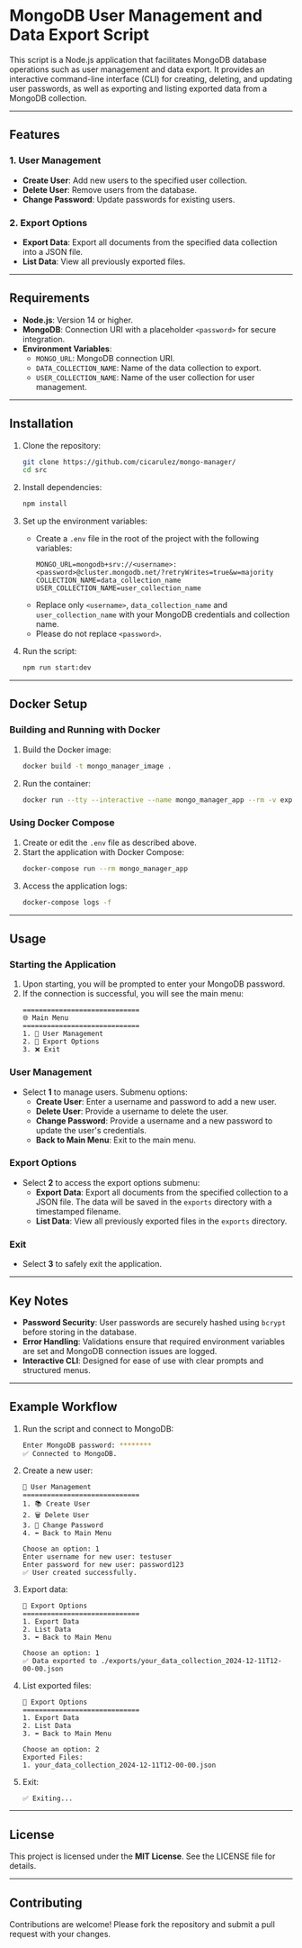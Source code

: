 # MongoDB User Management and Data Export Script

This script is a Node.js application that facilitates MongoDB database operations such as user management and data export. It provides an interactive command-line interface (CLI) for creating, deleting, and updating user passwords, as well as exporting and listing exported data from a MongoDB collection.

---

## Features

### 1. **User Management**
- **Create User**: Add new users to the specified user collection.
- **Delete User**: Remove users from the database.
- **Change Password**: Update passwords for existing users.

### 2. **Export Options**
- **Export Data**: Export all documents from the specified data collection into a JSON file.
- **List Data**: View all previously exported files.

---

## Requirements

- **Node.js**: Version 14 or higher.
- **MongoDB**: Connection URI with a placeholder `<password>` for secure integration.
- **Environment Variables**:
    - `MONGO_URL`: MongoDB connection URI.
    - `DATA_COLLECTION_NAME`: Name of the data collection to export.
    - `USER_COLLECTION_NAME`: Name of the user collection for user management.

---

## Installation

1. Clone the repository:
   ```bash
   git clone https://github.com/cicarulez/mongo-manager/
   cd src
   ```

2. Install dependencies:
   ```bash
   npm install
   ```

3. Set up the environment variables:
    - Create a `.env` file in the root of the project with the following variables:
      ```env
      MONGO_URL=mongodb+srv://<username>:<password>@cluster.mongodb.net/?retryWrites=true&w=majority
      COLLECTION_NAME=data_collection_name
      USER_COLLECTION_NAME=user_collection_name
      ```
    - Replace only `<username>`, `data_collection_name` and `user_collection_name` with your MongoDB credentials and collection name.
    - Please do not replace `<password>`.

4. Run the script:
   ```bash
   npm run start:dev
   ```

---

## Docker Setup

### Building and Running with Docker
1. Build the Docker image:
   ```bash
   docker build -t mongo_manager_image .
   ```
2. Run the container:
   ```bash
   docker run --tty --interactive --name mongo_manager_app --rm -v exports:/app/exports --env-file src/.env mongo_manager_image
   ```

### Using Docker Compose
1. Create or edit the `.env` file as described above.
2. Start the application with Docker Compose:
   ```bash
   docker-compose run --rm mongo_manager_app
   ```
3. Access the application logs:
   ```bash
   docker-compose logs -f
   ```

---

## Usage

### Starting the Application
1. Upon starting, you will be prompted to enter your MongoDB password.
2. If the connection is successful, you will see the main menu:
   ```
   =============================
   🌐 Main Menu
   =============================
   1. 👤 User Management
   2. 📂 Export Options
   3. ❌ Exit
   ```

### User Management
- Select **1** to manage users. Submenu options:
    - **Create User**: Enter a username and password to add a new user.
    - **Delete User**: Provide a username to delete the user.
    - **Change Password**: Provide a username and a new password to update the user's credentials.
    - **Back to Main Menu**: Exit to the main menu.

### Export Options
- Select **2** to access the export options submenu:
    - **Export Data**: Export all documents from the specified collection to a JSON file. The data will be saved in the `exports` directory with a timestamped filename.
    - **List Data**: View all previously exported files in the `exports` directory.

### Exit
- Select **3** to safely exit the application.

---

## Key Notes

- **Password Security**: User passwords are securely hashed using `bcrypt` before storing in the database.
- **Error Handling**: Validations ensure that required environment variables are set and MongoDB connection issues are logged.
- **Interactive CLI**: Designed for ease of use with clear prompts and structured menus.

---

## Example Workflow

1. Run the script and connect to MongoDB:
   ```bash
   Enter MongoDB password: ********
   ✅ Connected to MongoDB.
   ```
2. Create a new user:
   ```
   👤 User Management
   =============================
   1. 📚 Create User
   2. 🗑 Delete User
   3. 🔑 Change Password
   4. ⬅ Back to Main Menu

   Choose an option: 1
   Enter username for new user: testuser
   Enter password for new user: password123
   ✅ User created successfully.
   ```
3. Export data:
   ```
   📂 Export Options
   =============================
   1. Export Data
   2. List Data
   3. ⬅ Back to Main Menu

   Choose an option: 1
   ✅ Data exported to ./exports/your_data_collection_2024-12-11T12-00-00.json
   ```
4. List exported files:
   ```
   📂 Export Options
   =============================
   1. Export Data
   2. List Data
   3. ⬅ Back to Main Menu

   Choose an option: 2
   Exported Files:
   1. your_data_collection_2024-12-11T12-00-00.json
   ```
5. Exit:
   ```
   ✅ Exiting...
   ```

---

## License
This project is licensed under the **MIT License**. See the LICENSE file for details.

---

## Contributing
Contributions are welcome! Please fork the repository and submit a pull request with your changes.
